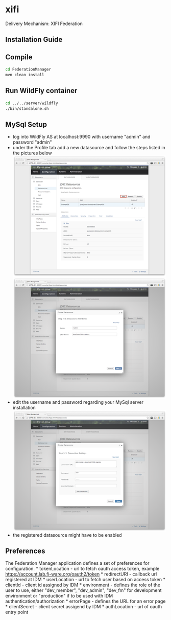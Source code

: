 xifi
====

Delivery Mechanism: XIFI Federation

Installation Guide
------------------
Compile
---
```sh 
cd FederationManager
mvn clean install
```

Run WildFly container
---
 ```sh
 cd ../../server/wildfly
 ./bin/standalone.sh
 ```

MySql Setup
---
* log into WildFly AS at localhost:9990 with username "admin" and password "admin"
* under the Profile tab add a new datasource and follow the steps listed in the pictures below
![alt text](doc/addDatasource1.png "Add datasource")
![alt text](doc/addDatasource2.png "Add datasource jndi")
* edit the username and password regarding your MySql server installation
![alt text](doc/addDatasource3.png "Add datasource connection")
* the registered datasource might have to be enabled
	
Preferences
---
The Federation Manager application defines a set of preferences for configuration. 
	* tokenLocation - url to fetch oauth access token, example https://account.lab.fi-ware.org/oauth2/token
	* redirectURI   - callback url registered at IDM
	* userLocation  - url to fetch user based on access token
	* clientId     -  client id assigned by IDM
	* environment -  defines the role of the user to use, either "dev_member", "dev_admin", "dev_fm" for development environment or "production" if to be used with IDM authentication/authorization
	* errorPage - defines the URL for an error page
	* clientSecret - client secret assigend by IDM
	* authLocation - url of oauth entry point